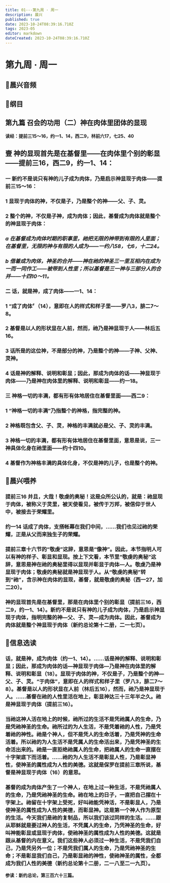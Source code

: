 ```yaml
---
title: 01---第九周 · 周一
description: 晨兴
published: true
date: 2023-10-24T08:39:16.710Z
tags: 2023-05
editor: markdown
dateCreated: 2023-10-24T08:39:16.710Z
---
```


# 第九周 · 周一
## 🎵晨兴音频

## 📖纲目

## 第九篇 召会的功用（二）神在肉体里团体的显现

**读经：提前三15～16，约一1、14，西二9，林前六17，七25、40**

## 壹  神的显现首先是在基督里——在肉体里个别的彰显——提前三16，西二9，约一1、14：

### 一  新约不是说只有神的儿子成为肉体，乃是启示神显现于肉体——提前三15～16：

### 1  显现于肉体的神，不仅是子，乃是整个的神——父、子、灵。

### 2  整个的神，不仅是子神，成为肉体；因此，基督成为肉体就是整个的神显现于肉体：

### *a  在基督成为肉体时期的职事里，祂把无限的神带到有限的人里面；在基督里，无限的神与有限的人成为——一约八58，七6，十二24。*

### *b  借着成为肉体，神圣的合并——神在祂的神圣三一里互相内在成为一而一同作工——被带到人性里；所以基督是三一神与三部分人的合并——十四10～11。*

### 二  话，就是神，成了肉体——一1、14：

### 1  “成了肉体〞（14），意即在人的样式和样子里——罗八3，腓二7～8。

### 2  基督是以人的形状显在人前，然而，祂乃是神显现于人——林后五16。

### 3  话所是的这位神，不是部分的神，乃是整个的神——子神、父神、灵神。

### 4  话是神的解释、说明和彰显；因此，那成为肉体的话——神显现于肉体——乃是神在肉体里的解释、说明和彰显——约一18。

### 三  神格一切的丰满，都有形有体地居住在基督里面——西二9：

### 1  “神格一切的丰满”乃指整个的神格，指完整的神。

### 2  神格既包含父、子、灵，神格的丰满就必是父、子、灵的丰满。

### 3  神格一切的丰满，都有形有体地居住在基督里面，意思是说，三一神具体化身在祂里面——约十四10。

### 4  基督作为神格丰满的具体化身，不仅是神的儿子，也是整个的神。

## 📖晨兴喂养

### **提前三16    并且，大哉！敬虔的奥秘！这是众所公认的，就是：祂显现于肉体，被称义于灵里，被天使看见，被传于万邦，被信仰于世人中，被接去于荣耀里。**

### **约一14    话成了肉体，支搭帐幕在我们中间，……我们也见过祂的荣耀，正是从父而来独生子的荣耀。**

### 提前三章十六节的“敬虔”这辞，意思是“像神”。因此，本节指明人可以有神的样子、彰显和显现。按上下文看，本节里“敬虔的奥秘”这辞，意思是神在祂的奥秘里得以显现并彰显于肉体—人。敬虔乃是神显现于肉体；敬虔的奥秘就是神显现于人。从“敬虔的奥秘”转到“祂”，含示神在肉体的显现，基督，就是敬虔的奥秘（西一27，加二20）。

### 神的显现首先是在基督里，那是在肉体里个别的彰显（提前三16，西二9，约一1、14）。新约不是说只有神的儿子成为肉体，乃是启示神显现于肉体，指明完整的神—父、子、灵—成为肉体。因此，基督成为肉体就是整个神显现于肉体（新约总论第十二册，二一七页）。

## 📖信息选读

### 话，就是神，成为肉体（约一1、14）。……话是神的解释、说明和彰显；因此，那成为肉体的话—神显现于肉体—乃是神在肉体里的解释、说明和彰显（18）。显现于肉体的神，不仅是子，乃是整个的神—父、子、灵。“于肉体”，意即在人的样式和样子里（罗八3，腓二7～8）。基督是以人的形状显在人前（林后五16），然而，祂乃是神显现于人。……基督在祂的人性里活在地上，彰显神达三十三年半之久。祂是神显现于肉体（提前三16）。

### 当祂这神人活在地上的时候，祂所过的生活不是凭祂属人的生命，乃是凭祂神圣的生命。祂所过的为人生活，不是凭着祂的人性，乃是凭着祂的神性。祂是个神人，但不是凭人的生命活着，乃是凭神的生命活着。所以祂的为人生活不是凭属人的生命活出来，乃是凭神圣的生命活出来的。祂是一直拒绝祂属人的生命，把祂属人的生命一直摆在十字架底下而活着。……祂的为人生活不是彰显人性，乃是彰显神性，使神圣的属性成为人性的美德。这就是保罗在提前三章所说，基督是神显现于肉体（16）的意思。

### 基督的成为肉体产生了一个神人，在地上过一种生活，不是凭祂属人的生命，乃是凭祂神圣的生命。祂在地上的日子，一直把自己摆在十字架上。祂留在十字架上受死，好叫祂能凭神活，不是彰显人，乃是使神圣的属性成为人性的美德，而彰显神。这是第一个神人作为原型的生活。今天我们是祂的复制品，所以我们该过同样的生活。……跟从耶稣就是要过神人的生活，不凭属人的生命，乃凭神圣的生命，好叫神能彰显或显现于肉体，使祂神圣的属性成为人性的美德。这就是跟从基督的内在意义。我们这些神人必须过一种生活，不是凭我们自己，乃是凭另外一位；不是凭我们属人的生命，乃是凭祂神圣的生命；不是彰显我们自己，乃是彰显祂的神性，使祂神圣的属性，全都成为我们人性的美德（新约总论第十二册，二一八至二一九页）。

**参读：新约总论，第三百六十三篇。**
<!-- Google tag (gtag.js) -->
<script async src="https://www.googletagmanager.com/gtag/js?id=G-1P8709Z16T"></script>
<script>
  window.dataLayer = window.dataLayer || [];
  function gtag(){dataLayer.push(arguments);}
  gtag('js', new Date());

  gtag('config', 'G-1P8709Z16T');
</script>
